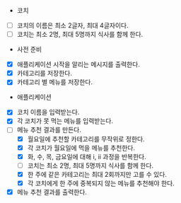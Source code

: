 - 코치
* [ ] 코치의 이름은 최소 2글자, 최대 4글자이다.
* [ ] 코치는 최소 2명, 최대 5명까지 식사를 함께 한다.

- 사전 준비
* [x] 애플리케이션 시작을 알리는 메시지를 출력한다.
* [x] 카테고리를 저장한다.
* [x] 카테고리 별 메뉴를 저장한다.

- 애플리케이션
* [x] 코치 이름을 입력받는다.
* [x] 각 코치가 못 먹는 메뉴를 입력받는다.
* [ ] 메뉴 추천 결과를 만든다.
  * [x] 월요일에 추천할 카테고리를 무작위로 정한다.
  * [x] 각 코치가 월요일에 먹을 메뉴를 추천한다.
  * [x] 화, 수, 목, 금요일에 대해 i, ii 과정을 반복한다.
  * [ ] 코치는 최소 2명, 최대 5명까지 식사를 함께 한다.
  * [x] 한 주에 같은 카테고리는 최대 2회까지만 고를 수 있다.
  * [x] 각 코치에게 한 주에 중복되지 않는 메뉴를 추천해야 한다.
* [x] 메뉴 추천 결과를 출력한다.